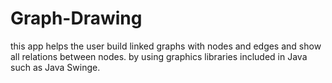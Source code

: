 # Graph-Drawing
this app helps the user build linked graphs with nodes and edges and show all relations between nodes.
by using graphics libraries included in Java such as Java Swinge.

